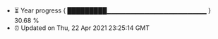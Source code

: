 - ⏳ Year progress { █████████▁▁▁▁▁▁▁▁▁▁▁▁▁▁▁▁▁▁▁▁▁ } 30.68 %
- ⏰ Updated on Thu, 22 Apr 2021 23:25:14 GMT

